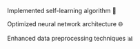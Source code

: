 Implemented self-learning algorithm 🧠

Optimized neural network architecture 🌐

Enhanced data preprocessing techniques 📊


